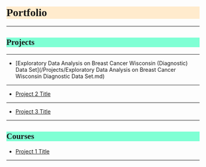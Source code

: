 <h1 style="background-color:BlanchedAlmond;font-family:Candara;">Portfolio</h1>

---
<h2 style="background-color:Aquamarine;font-family:Candara;">Projects</h2>

---

- [Exploratory Data Analysis on Breast Cancer Wisconsin (Diagnostic) Data Set](/Projects/Exploratory Data Analysis on Breast Cancer Wisconsin Diagnostic Data Set.md)

---

- [Project 2 Title](/pdf/sample_presentation.pdf)

---

- [Project 3 Title](http://example.com/)

---

<h2 style="background-color:Aquamarine;font-family:Candara;">Courses</h2>

- [Project 1 Title](http://example.com/)

---
